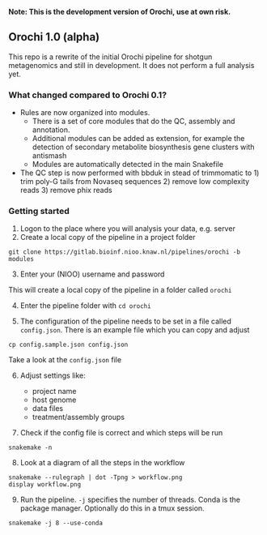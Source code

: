 **Note: This is the development version of Orochi, use at own risk.**

## Orochi 1.0 (alpha)
This repo is a rewrite of the initial Orochi pipeline for shotgun metagenomics and still in development. It does not perform a full analysis yet.

### What changed compared to Orochi 0.1?
  - Rules are now organized into modules. 
    - There is a set of core modules that do the QC, assembly and annotation.
    - Additional modules can be added as extension, for example the detection of secondary metabolite biosynthesis gene clusters with antismash
    - Modules are automatically detected in the main Snakefile
  - The QC step is now performed with bbduk in stead of trimmomatic to 1) trim poly-G tails from Novaseq sequences 2) remove low complexity reads 3) remove phix reads

### Getting started

1. Logon to the place where you will analysis your data, e.g. server
2. Create a local copy of the pipeline in a project folder
```
git clone https://gitlab.bioinf.nioo.knaw.nl/pipelines/orochi -b modules
``` 
3. Enter your (NIOO) username and password

This will create a local copy of the pipeline in a folder called `orochi`

4. Enter the pipeline folder with `cd orochi`

5. The configuration of the pipeline needs to be set in a file called `config.json`. There is an example file which you can copy and adjust
```
cp config.sample.json config.json
```

Take a look at the `config.json` file

6. Adjust settings like:
   - project name
   - host genome
   - data files
   - treatment/assembly groups

7. Check if the config file is correct and which steps will be run
```
snakemake -n
```

8. Look at a diagram of all the steps in the workflow

```
snakemake --rulegraph | dot -Tpng > workflow.png
display workflow.png
```

9. Run the pipeline. `-j` specifies the number of threads. Conda is the package manager. Optionally do this in a tmux session.
```
snakemake -j 8 --use-conda
```